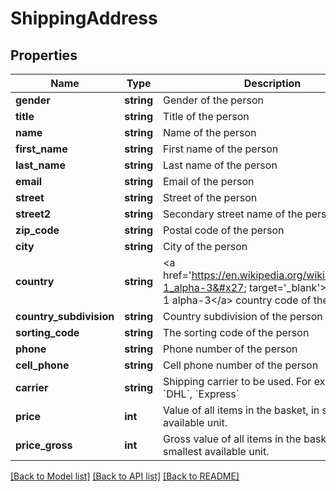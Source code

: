 # ShippingAddress

## Properties
Name | Type | Description | Notes
------------ | ------------- | ------------- | -------------
**gender** | **string** | Gender of the person | [optional] 
**title** | **string** | Title of the person | [optional] 
**name** | **string** | Name of the person | [optional] 
**first_name** | **string** | First name of the person | [optional] 
**last_name** | **string** | Last name of the person | [optional] 
**email** | **string** | Email of the person | [optional] 
**street** | **string** | Street of the person | [optional] 
**street2** | **string** | Secondary street name of the person | [optional] 
**zip_code** | **string** | Postal code of the person | [optional] 
**city** | **string** | City of the person | [optional] 
**country** | **string** | &lt;a href&#x3D;&#x27;https://en.wikipedia.org/wiki/ISO_3166-1_alpha-3&#x27; target&#x3D;&#x27;_blank&#x27;&gt;ISO 3166-1 alpha-3&lt;/a&gt; country code of the person | [optional] 
**country_subdivision** | **string** | Country subdivision of the person | [optional] 
**sorting_code** | **string** | The sorting code of the person | [optional] 
**phone** | **string** | Phone number of the person | [optional] 
**cell_phone** | **string** | Cell phone number of the person | [optional] 
**carrier** | **string** | Shipping carrier to be used. For example: &#x60;DHL&#x60;, &#x60;Express&#x60; | [optional] 
**price** | **int** | Value of all items in the basket, in smallest available unit. | [optional] 
**price_gross** | **int** | Gross value of all items in the basket, in smallest available unit. | [optional] 

[[Back to Model list]](../../README.md#documentation-for-models) [[Back to API list]](../../README.md#documentation-for-api-endpoints) [[Back to README]](../../README.md)

